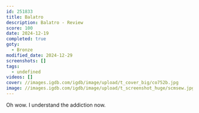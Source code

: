 ```yaml
---
id: 251833
title: Balatro
description: Balatro - Review
score: 100
date: 2024-12-19
completed: true
goty:
  - Bronze
modified_date: 2024-12-29
screenshots: []
tags:
  - undefined
videos: []
cover: //images.igdb.com/igdb/image/upload/t_cover_big/co752b.jpg
image: //images.igdb.com/igdb/image/upload/t_screenshot_huge/scmsew.jpg
---
```

Oh wow. I understand the addiction now.
